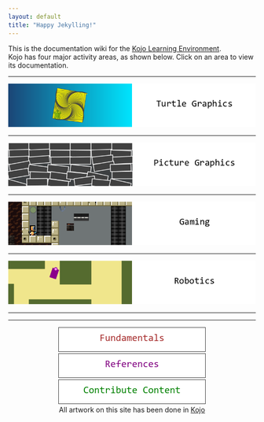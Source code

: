 ```yaml
---
layout: default
title: "Happy Jekylling!"
---
```

This is the documentation wiki for the [Kojo Learning Environment](http://www.kogics.net/kojo).  
Kojo has four major activity areas, as shown below. Click on an area to view its documentation.
<div style="text-align:center">
    <hr/>
    <a href="turtle-index.html"><img src="turtle-graphics.png"/></a>
    <hr/>
    <a href="picture-index.html"><img src="picture-graphics.png"/></a>
    <hr/>
    <a href="gaming-index.html"><img src="gaming.png"/></a>
    <hr/>
    <a href="robotics-index.html"><img src="robotics.png"/></a>
    <hr/>
</div>
<div style="text-align:center">
    <hr/>
    <a href="fundamentals-index.html"><img src="fundamentals.png"/></a> <br/>
    <a href="references-index.html"><img src="references.png"/></a> <br/>
    <a href="contribute.html"><img src="contribute.png"/></a> <br/>
    All artwork on this site has been done in <a href="http://www.kogics.net/kojo">Kojo</a>
</div>
